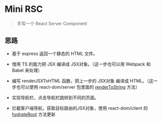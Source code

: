 # Mini RSC

> 手写一个 React Server Component

## 思路

- 基于 express 返回一个静态的 HTML 文件。

- 借用 TS 的能力把 JSX 编译成 JSX对象。（这一步也可以用 Webpack 和 Babel 来处理）

- 编写 renderJSXToHTML 函数，把上一步的 JSX对象 编译成 HTML。（这一步也可以使用 react-dom/server 包里面的 [renderToString](https://react.dev/reference/react-dom/server/renderToString) 方法）

- 实现导航栏，点击导航栏跳转到不同的页面。

- 拦截客户端导航，获取目标路由的JSX对象，使用 react-dom/client 的 [hydrateRoot](https://react.dev/reference/react-dom/client/hydrateRoot#updating-a-hydrated-root-component) 方法更新
